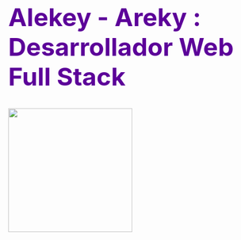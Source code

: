 <h1 style="color: #5C0099; font-size: 50px">Alekey - Areky : Desarrollador Web Full Stack</h1>
<img src="https://drive.google.com/file/d/10aKd7cnKDjlT7Y4Er10waKcL5se3S1XF/view?usp=drive_link" width="250px"/>
